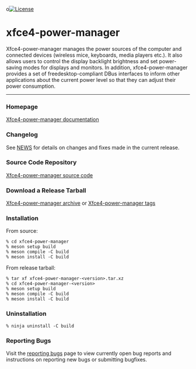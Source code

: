 o[![License](https://img.shields.io/badge/License-GPL%20v2-blue.svg)](https://gitlab.xfce.org/xfce/xfce4-power-manager/-/blob/master/COPYING)

# xfce4-power-manager

Xfce4-power-manager manages the power sources of the computer and connected 
devices (wireless mice, keyboards, media players etc.). It also allows users 
to control the display backlight brightness and set power-saving modes for 
displays and monitors.
In addition, xfce4-power-manager provides a set of freedesktop-compliant DBus
interfaces to inform other applications about the current power level so that 
they can adjust their power consumption.

----

### Homepage

[Xfce4-power-manager documentation](https://docs.xfce.org/xfce/xfce4-power-manager/start)

### Changelog

See [NEWS](https://gitlab.xfce.org/xfce/xfce4-power-manager/-/blob/master/NEWS) for details on changes and fixes made in the current release.

### Source Code Repository

[Xfce4-power-manager source code](https://gitlab.xfce.org/xfce/xfce4-power-manager)

### Download a Release Tarball

[Xfce4-power-manager archive](https://archive.xfce.org/src/xfce/xfce4-power-manager)
    or
[Xfce4-power-manager tags](https://gitlab.xfce.org/xfce/xfce4-power-manager/-/tags)

### Installation

From source: 

    % cd xfce4-power-manager
    % meson setup build
    % meson compile -C build
    % meson install -C build

From release tarball:

    % tar xf xfce4-power-manager-<version>.tar.xz
    % cd xfce4-power-manager-<version>
    % meson setup build
    % meson compile -C build
    % meson install -C build

### Uninstallation

    % ninja uninstall -C build

### Reporting Bugs

Visit the [reporting bugs](https://docs.xfce.org/xfce/xfce4-power-manager/bugs) page to view currently open bug reports and instructions on reporting new bugs or submitting bugfixes.
